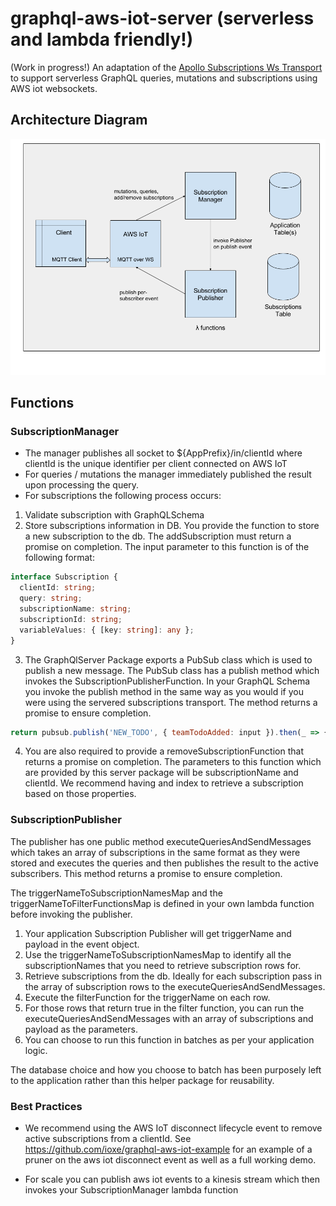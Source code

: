 # graphql-aws-iot-server (serverless and lambda friendly!)

(Work in progress!)
An adaptation of the [Apollo Subscriptions Ws Transport](https://github.com/apollographql/subscriptions-transport-ws) to support serverless GraphQL queries, mutations and subscriptions using AWS iot websockets.

## Architecture Diagram

![Architecture Diagram](images/server-diagram.png)

## Functions

### SubscriptionManager
 * The manager publishes all socket to ${AppPrefix}/in/clientId where clientId is the unique identifier per client connected on AWS IoT
 * For queries / mutations the manager immediately published the result upon processing the query.
 * For subscriptions the following process occurs:
  1. Validate subscription with GraphQLSchema
  2. Store subscriptions information in DB. 
  You provide the function to store a new subscription to the db. The addSubscription must return a promise on completion. The  input parameter to this function is of the following format:
  ``` ts
 interface Subscription {
    clientId: string;
    query: string;
    subscriptionName: string;
    subscriptionId: string;
    variableValues: { [key: string]: any };
}
```
3. The GraphQlServer Package exports a PubSub class which is used to publish a new message. The PubSub class has a publish method which invokes the SubscriptionPublisherFunction. In your GraphQL Schema you invoke the publish method in the same way as you would if you were using the servered subscriptions transport. The method returns a promise to ensure completion.
```js
return pubsub.publish('NEW_TODO', { teamTodoAdded: input }).then(_ => {...});
```

4. You are also required to provide a removeSubscriptionFunction that returns a promise on completion. The parameters to this function which are provided by this server package will be subscriptionName and clientId. We recommend having and index to retrieve a subscription based on those properties.

### SubscriptionPublisher

The publisher has one public method executeQueriesAndSendMessages which takes an array of subscriptions in the same format as they were stored and executes the queries and then publishes the result to the active subscribers. This method returns a promise to ensure completion. 

The triggerNameToSubscriptionNamesMap and the triggerNameToFilterFunctionsMap is defined in your own lambda function before invoking the publisher.

1. Your application Subscription Publisher will get triggerName and payload in the event object.
2. Use the triggerNameToSubscriptionNamesMap to identify all the subscriptionNames that you need to retrieve subscription rows for. 
3. Retrieve subscriptions from the db. Ideally for each subscription pass in the array of subscription rows to the executeQueriesAndSendMessages. 
4. Execute the filterFunction for the triggerName on each row.
5. For those rows that return true in the filter function, you can run the executeQueriesAndSendMessages with an array of subscriptions and payload as the parameters.
6. You can choose to run this function in batches as per your application logic. 

The database choice and how you choose to batch has been purposely left to the application rather than this helper package for reusability.

### Best Practices

* We recommend using the AWS IoT disconnect lifecycle event to remove active subscriptions from a clientId. 
See https://github.com/ioxe/graphql-aws-iot-example for an example of a pruner on the aws iot disconnect event as well as a full working demo.

* For scale you can publish aws iot events to a kinesis stream which then invokes your SubscriptionManager lambda function







